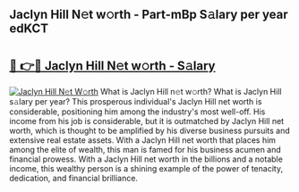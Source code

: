 ## Jaclyn Hill N𝚎t w𝚘rth - Part-mBp S𝚊lary per year edKCT

# <h2><a href="http://gc1fsgw.nevu.top/?p=Jaclyn+Hill">🔗 👉🔴 Jaclyn Hill N𝚎t w𝚘rth - S𝚊lary</a></h2>

[![Jaclyn Hill N𝚎t W𝚘rth](https://i.imgur.com/Oavwk0R.jpeg)](http://gc1fsgw.nevu.top/?p=Jaclyn+Hill)
What is Jaclyn Hill n𝚎t w𝚘rth? What is Jaclyn Hill s𝚊lary per year?
This prosperous individual's Jaclyn Hill net worth is considerable, positioning him among the industry's most well-off. His income from his job is considerable, but it is outmatched by Jaclyn Hill net worth, which is thought to be amplified by his diverse business pursuits and extensive real estate assets. With a Jaclyn Hill net worth that places him among the elite of wealth, this man is famed for his business acumen and financial prowess. With a Jaclyn Hill net worth in the billions and a notable income, this wealthy person is a shining example of the power of tenacity, dedication, and financial brilliance.
